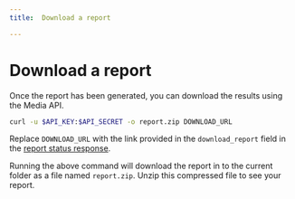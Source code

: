 ```yaml
---
title:  Download a report

---
```


Download a report
=================

Once the report has been generated, you can download the results using the Media API.

```bash
curl -u $API_KEY:$API_SECRET -o report.zip DOWNLOAD_URL
```

Replace `DOWNLOAD_URL` with the link provided in the `download_report` field in the [report status response](/reports/tutorials/create-and-retrieve-a-report/reports/check-report-status).

Running the above command will download the report in to the current folder as a file named `report.zip`. Unzip this compressed file to see your report.

